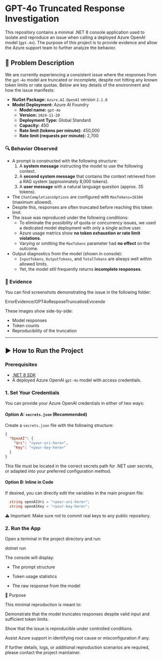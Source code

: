 # GPT-4o Truncated Response Investigation

This repository contains a minimal .NET 8 console application used to isolate and reproduce an issue when calling a deployed Azure OpenAI model (`gpt-4o`). The purpose of this project is to provide evidence and allow the Azure support team to further analyze the behavior.

## 🧠 Problem Description

We are currently experiencing a consistent issue where the responses from the `gpt-4o` model are truncated or incomplete, despite not hitting any known token limits or rate quotas. Below are key details of the environment and how the issue manifests:

- **NuGet Package:** `Azure.AI.OpenAI` version `2.1.0`
- **Model Deployment:** Azure AI Foundry  
  - **Model name:** `gpt-4o`  
  - **Version:** `2024-11-20`  
  - **Deployment Type:** Global Standard  
  - **Capacity:** 450  
  - **Rate limit (tokens per minute):** 450,000  
  - **Rate limit (requests per minute):** 2,700

### 🔍 Behavior Observed

- A prompt is constructed with the following structure:
  1. A **system message** instructing the model to use the following context.
  2. A **second system message** that contains the context retrieved from a RAG system (approximately 8,000 tokens).
  3. A **user message** with a natural language question (approx. 35 tokens).
- The `ChatCompletionsOptions` are configured with `MaxTokens=16384` (maximum allowed).
- Despite this, responses are often truncated before reaching this token limit.
- The issue was reproduced under the following conditions:
  - To eliminate the possibility of quota or concurrency issues, we used a dedicated model deployment with only a single active user.
  - Azure usage metrics show **no token exhaustion or rate limit violations**.
  - Varying or omitting the `MaxTokens` parameter had **no effect** on the outcome.
- Output diagnostics from the model (shown in console):
  - `InputTokens`, `OutputTokens`, and `TotalTokens` are always well within allowed limits.
  - Yet, the model still frequently returns **incomplete responses**.

### 📁 Evidence

You can find screenshots demonstrating the issue in the following folder:

ErrorEvidence/GPT4oResposeTruncatiosEvicende

These images show side-by-side:
- Model responses
- Token counts
- Reproducibility of the truncation

---

## ▶️ How to Run the Project

### Prerequisites

- [.NET 8 SDK](https://dotnet.microsoft.com/en-us/download/dotnet/8.0)
- A deployed Azure OpenAI `gpt-4o` model with access credentials.

### 1. Set Your Credentials

You can provide your Azure OpenAI credentials in either of two ways:

#### Option A: `secrets.json` (Recommended)

Create a `secrets.json` file with the following structure:

```json
{
  "OpenAI": {
    "Uri": "<your-uri-here>",
    "Key": "<your-key-here>"
  }
}
```

This file must be located in the correct secrets path for .NET user secrets, or adapted into your preferred configuration method.

#### Option B: Inline in Code

If desired, you can directly edit the variables in the main program file:

```C#
  string openAIUri = "<your-uri-here>";
  string openAIKey = "<your-key-here>";
```

⚠️ Important: Make sure not to commit real keys to any public repository.

### 2. Run the App

Open a terminal in the project directory and run:

dotnet run

The console will display:

- The prompt structure

- Token usage statistics

- The raw response from the model

🧪 Purpose

This minimal reproduction is meant to:

Demonstrate that the model truncates responses despite valid input and sufficient token limits.

Show that the issue is reproducible under controlled conditions.

Assist Azure support in identifying root cause or misconfiguration if any.

If further details, logs, or additional reproduction scenarios are required, please contact the project maintainer.
